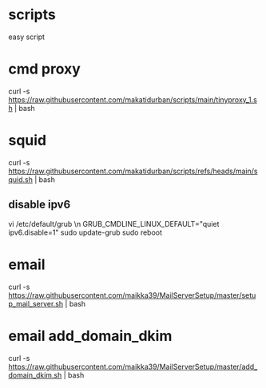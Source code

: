 # scripts
easy script

# cmd proxy
curl -s https://raw.githubusercontent.com/makatidurban/scripts/main/tinyproxy_1.sh | bash

# squid
curl -s https://raw.githubusercontent.com/makatidurban/scripts/refs/heads/main/squid.sh | bash

## disable ipv6
vi /etc/default/grub \n
GRUB_CMDLINE_LINUX_DEFAULT="quiet ipv6.disable=1"
sudo update-grub
sudo reboot

# email
curl -s https://raw.githubusercontent.com/maikka39/MailServerSetup/master/setup_mail_server.sh | bash

# email add_domain_dkim
curl -s https://raw.githubusercontent.com/maikka39/MailServerSetup/master/add_domain_dkim.sh | bash
